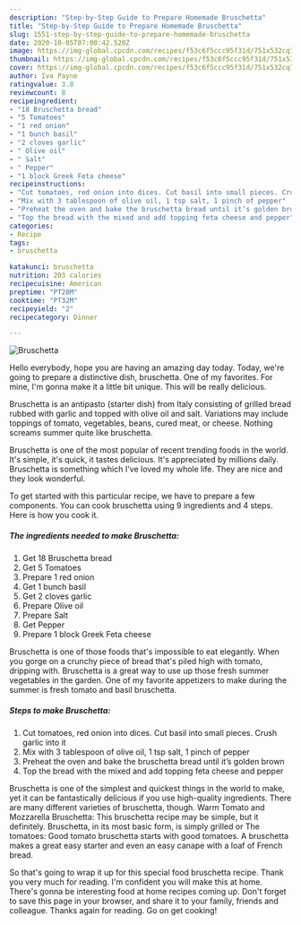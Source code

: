 ```yaml
---
description: "Step-by-Step Guide to Prepare Homemade Bruschetta"
title: "Step-by-Step Guide to Prepare Homemade Bruschetta"
slug: 1551-step-by-step-guide-to-prepare-homemade-bruschetta
date: 2020-10-05T07:00:42.520Z
image: https://img-global.cpcdn.com/recipes/f53c6f5ccc95f31d/751x532cq70/bruschetta-recipe-main-photo.jpg
thumbnail: https://img-global.cpcdn.com/recipes/f53c6f5ccc95f31d/751x532cq70/bruschetta-recipe-main-photo.jpg
cover: https://img-global.cpcdn.com/recipes/f53c6f5ccc95f31d/751x532cq70/bruschetta-recipe-main-photo.jpg
author: Iva Payne
ratingvalue: 3.8
reviewcount: 8
recipeingredient:
- "18 Bruschetta bread"
- "5 Tomatoes"
- "1 red onion"
- "1 bunch basil"
- "2 cloves garlic"
- " Olive oil"
- " Salt"
- " Pepper"
- "1 block Greek Feta cheese"
recipeinstructions:
- "Cut tomatoes, red onion into dices. Cut basil into small pieces. Crush garlic into it"
- "Mix with 3 tablespoon of olive oil, 1 tsp salt, 1 pinch of pepper"
- "Preheat the oven and bake the bruschetta bread until it’s golden brown"
- "Top the bread with the mixed and add topping feta cheese and pepper"
categories:
- Recipe
tags:
- bruschetta

katakunci: bruschetta 
nutrition: 203 calories
recipecuisine: American
preptime: "PT28M"
cooktime: "PT32M"
recipeyield: "2"
recipecategory: Dinner

---
```



![Bruschetta](https://img-global.cpcdn.com/recipes/f53c6f5ccc95f31d/751x532cq70/bruschetta-recipe-main-photo.jpg)

Hello everybody, hope you are having an amazing day today. Today, we're going to prepare a distinctive dish, bruschetta. One of my favorites. For mine, I'm gonna make it a little bit unique. This will be really delicious.

Bruschetta is an antipasto (starter dish) from Italy consisting of grilled bread rubbed with garlic and topped with olive oil and salt. Variations may include toppings of tomato, vegetables, beans, cured meat, or cheese. Nothing screams summer quite like bruschetta.

Bruschetta is one of the most popular of recent trending foods in the world. It's simple, it's quick, it tastes delicious. It's appreciated by millions daily. Bruschetta is something which I've loved my whole life. They are nice and they look wonderful.


To get started with this particular recipe, we have to prepare a few components. You can cook bruschetta using 9 ingredients and 4 steps. Here is how you cook it.

<!--inarticleads1-->

##### The ingredients needed to make Bruschetta:

1. Get 18 Bruschetta bread
1. Get 5 Tomatoes
1. Prepare 1 red onion
1. Get 1 bunch basil
1. Get 2 cloves garlic
1. Prepare  Olive oil
1. Prepare  Salt
1. Get  Pepper
1. Prepare 1 block Greek Feta cheese


Bruschetta is one of those foods that&#39;s impossible to eat elegantly. When you gorge on a crunchy piece of bread that&#39;s piled high with tomato, dripping with. Bruschetta is a great way to use up those fresh summer vegetables in the garden. One of my favorite appetizers to make during the summer is fresh tomato and basil bruschetta. 

<!--inarticleads2-->

##### Steps to make Bruschetta:

1. Cut tomatoes, red onion into dices. Cut basil into small pieces. Crush garlic into it
1. Mix with 3 tablespoon of olive oil, 1 tsp salt, 1 pinch of pepper
1. Preheat the oven and bake the bruschetta bread until it’s golden brown
1. Top the bread with the mixed and add topping feta cheese and pepper


Bruschetta is one of the simplest and quickest things in the world to make, yet it can be fantastically delicious if you use high-quality ingredients. There are many different varieties of bruschetta, though. Warm Tomato and Mozzarella Bruschetta: This bruschetta recipe may be simple, but it definitely. Bruschetta, in its most basic form, is simply grilled or The tomatoes: Good tomato bruschetta starts with good tomatoes. A bruschetta makes a great easy starter and even an easy canape with a loaf of French bread. 

So that's going to wrap it up for this special food bruschetta recipe. Thank you very much for reading. I'm confident you will make this at home. There's gonna be interesting food at home recipes coming up. Don't forget to save this page in your browser, and share it to your family, friends and colleague. Thanks again for reading. Go on get cooking!
